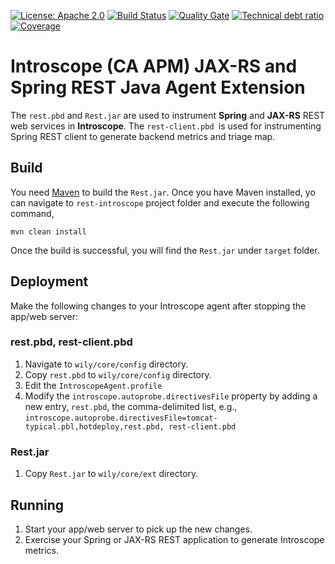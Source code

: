 [![License: Apache 2.0](https://img.shields.io/badge/License-Apache%202.0-blue.svg)](https://opensource.org/licenses/Apache-2.0) 
[![Build Status][travis-badge]][travis-badge-url] 
[![Quality Gate][sonarqube-badge]][sonarqube-badge-url] 
[![Technical debt ratio][technical-debt-ratio-badge]][technical-debt-ratio-badge-url] 
[![Coverage][coverage-badge]][coverage-badge-url] 

Introscope (CA APM) JAX-RS and Spring REST Java Agent Extension
===================================================================
The `rest.pbd` and `Rest.jar` are used to instrument **Spring** and **JAX-RS** REST web services in **Introscope**.
The `rest-client.pbd `is used for instrumenting Spring REST client to generate backend metrics and triage map.

## Build
You need [Maven](https://maven.apache.org/) to build the `Rest.jar`. Once you have Maven installed,
yo can navigate to `rest-introscope` project folder and execute the following command,

```
mvn clean install
```

Once the build is successful, you will find the `Rest.jar` under `target` folder.

## Deployment
Make the following changes to your Introscope agent after stopping the app/web server:

### rest.pbd, rest-client.pbd
1. Navigate to `wily/core/config` directory.
2. Copy `rest.pbd` to `wily/core/config` directory.
3. Edit the `IntroscopeAgent.profile`
4. Modify the `introscope.autoprobe.directivesFile` property by adding a new entry, `rest.pbd`, the comma-delimited list, e.g.,
`introscope.autoprobe.directivesFile=tomcat-typical.pbl,hotdeploy,rest.pbd, rest-client.pbd`

### Rest.jar
1. Copy `Rest.jar` to `wily/core/ext` directory.


## Running
1. Start your app/web server to pick up the new changes.
2. Exercise your Spring or JAX-RS REST application to generate Introscope metrics.

[travis-badge]: https://travis-ci.org/indrabasak/rest-introscope.svg?branch=master
[travis-badge-url]: https://travis-ci.org/indrabasak/rest-introscope

[sonarqube-badge]: https://sonarcloud.io/api/badges/gate?key=com.basaki:rest-introscope
[sonarqube-badge-url]: https://sonarcloud.io/dashboard/index/com.basaki:rest-introscope 

[technical-debt-ratio-badge]: https://sonarcloud.io/api/badges/measure?key=com.basaki:rest-introscope&metric=sqale_debt_ratio
[technical-debt-ratio-badge-url]: https://sonarcloud.io/dashboard/index/com.basaki:rest-introscope 

[coverage-badge]: https://sonarcloud.io/api/badges/measure?key=com.basaki:rest-introscope&metric=coverage
[coverage-badge-url]: https://sonarcloud.io/dashboard/index/com.basaki:rest-introscope

